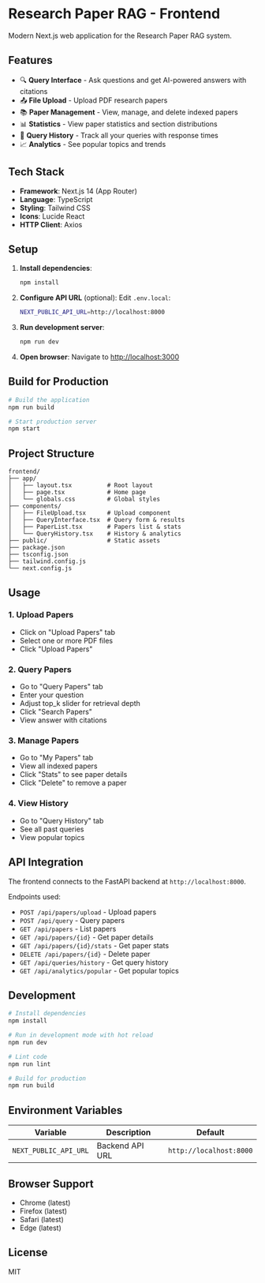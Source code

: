 # Research Paper RAG - Frontend

Modern Next.js web application for the Research Paper RAG system.

## Features

- 🔍 **Query Interface** - Ask questions and get AI-powered answers with citations
- 📤 **File Upload** - Upload PDF research papers
- 📚 **Paper Management** - View, manage, and delete indexed papers
- 📊 **Statistics** - View paper statistics and section distributions
- 📜 **Query History** - Track all your queries with response times
- 📈 **Analytics** - See popular topics and trends

## Tech Stack

- **Framework**: Next.js 14 (App Router)
- **Language**: TypeScript
- **Styling**: Tailwind CSS
- **Icons**: Lucide React
- **HTTP Client**: Axios

## Setup

1. **Install dependencies**:
   ```bash
   npm install
   ```

2. **Configure API URL** (optional):
   Edit `.env.local`:
   ```bash
   NEXT_PUBLIC_API_URL=http://localhost:8000
   ```

3. **Run development server**:
   ```bash
   npm run dev
   ```

4. **Open browser**:
   Navigate to [http://localhost:3000](http://localhost:3000)

## Build for Production

```bash
# Build the application
npm run build

# Start production server
npm start
```

## Project Structure

```
frontend/
├── app/
│   ├── layout.tsx          # Root layout
│   ├── page.tsx            # Home page
│   └── globals.css         # Global styles
├── components/
│   ├── FileUpload.tsx      # Upload component
│   ├── QueryInterface.tsx  # Query form & results
│   ├── PaperList.tsx       # Papers list & stats
│   └── QueryHistory.tsx    # History & analytics
├── public/                 # Static assets
├── package.json
├── tsconfig.json
├── tailwind.config.js
└── next.config.js
```

## Usage

### 1. Upload Papers
- Click on "Upload Papers" tab
- Select one or more PDF files
- Click "Upload Papers"

### 2. Query Papers
- Go to "Query Papers" tab
- Enter your question
- Adjust top_k slider for retrieval depth
- Click "Search Papers"
- View answer with citations

### 3. Manage Papers
- Go to "My Papers" tab
- View all indexed papers
- Click "Stats" to see paper details
- Click "Delete" to remove a paper

### 4. View History
- Go to "Query History" tab
- See all past queries
- View popular topics

## API Integration

The frontend connects to the FastAPI backend at `http://localhost:8000`.

Endpoints used:
- `POST /api/papers/upload` - Upload papers
- `POST /api/query` - Query papers
- `GET /api/papers` - List papers
- `GET /api/papers/{id}` - Get paper details
- `GET /api/papers/{id}/stats` - Get paper stats
- `DELETE /api/papers/{id}` - Delete paper
- `GET /api/queries/history` - Get query history
- `GET /api/analytics/popular` - Get popular topics

## Development

```bash
# Install dependencies
npm install

# Run in development mode with hot reload
npm run dev

# Lint code
npm run lint

# Build for production
npm run build
```

## Environment Variables

| Variable | Description | Default |
|----------|-------------|---------|
| `NEXT_PUBLIC_API_URL` | Backend API URL | `http://localhost:8000` |

## Browser Support

- Chrome (latest)
- Firefox (latest)
- Safari (latest)
- Edge (latest)

## License

MIT
